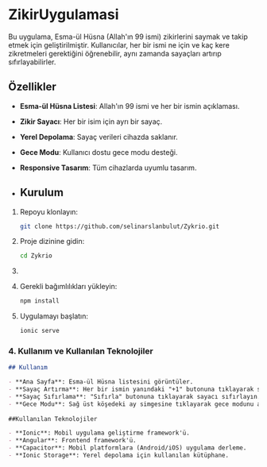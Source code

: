# ZikirUygulamasi

Bu uygulama, Esma-ül Hüsna (Allah'ın 99 ismi) zikirlerini saymak ve takip etmek için geliştirilmiştir. 
Kullanıcılar, her bir ismi ne için ve kaç kere zikretmeleri gerektiğini öğrenebilir, aynı zamanda sayaçları artırıp sıfırlayabilirler.

## Özellikler

- **Esma-ül Hüsna Listesi**: Allah'ın 99 ismi ve her bir ismin açıklaması.
- **Zikir Sayacı**: Her bir isim için ayrı bir sayaç.
- **Yerel Depolama**: Sayaç verileri cihazda saklanır.
- **Gece Modu**: Kullanıcı dostu gece modu desteği.
- **Responsive Tasarım**: Tüm cihazlarda uyumlu tasarım.

- ## Kurulum

1. Repoyu klonlayın:

   ```bash
   git clone https://github.com/selinarslanbulut/Zykrio.git
   
 2.  Proje dizinine gidin:
       ```bash
       cd Zykrio
 4.  
 5.  Gerekli bağımlılıkları yükleyin:
       ```bash
       npm install
 7.  Uygulamayı başlatın:
       ```bash
       ionic serve
       
### 4. Kullanım ve Kullanılan Teknolojiler
```markdown
## Kullanım

- **Ana Sayfa**: Esma-ül Hüsna listesini görüntüler.
- **Sayaç Artırma**: Her bir ismin yanındaki "+1" butonuna tıklayarak sayacı artırın.
- **Sayaç Sıfırlama**: "Sıfırla" butonuna tıklayarak sayacı sıfırlayın.
- **Gece Modu**: Sağ üst köşedeki ay simgesine tıklayarak gece modunu açıp kapatabilirsiniz.
       
##Kullanılan Teknolojiler

- **Ionic**: Mobil uygulama geliştirme framework'ü.
- **Angular**: Frontend framework'ü.
- **Capacitor**: Mobil platformlara (Android/iOS) uygulama derleme.
- **Ionic Storage**: Yerel depolama için kullanılan kütüphane.
